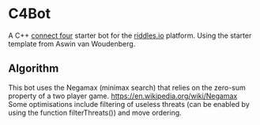 # C4Bot
A C++ [connect four](https://playground.riddles.io/competitions/four-in-a-row) starter bot for the [riddles.io](https://www.riddles.io) platform. Using the starter template from Aswin van Woudenberg.

## Algorithm
This bot uses the Negamax (minimax search) that relies on the zero-sum property of a two player game.
https://en.wikipedia.org/wiki/Negamax
Some optimisations include filtering of useless threats (can be enabled by using the function filterThreats()) and move ordering.

